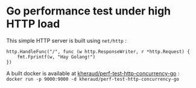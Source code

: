 # Go performance test under high HTTP load

This simple HTTP server is built using `net/http` :

```
http.HandleFunc("/", func (w http.ResponseWriter, r *http.Request) {
    fmt.Fprintf(w, "Hay Golang!")
})
```

A built docker is available at [kheraud/perf-test-http-concurrency-go](https://hub.docker.com/r/kheraud/perf-test-http-concurrency-go) : `docker run -p 9000:9000 -d kheraud/perf-test-http-concurrency-go`